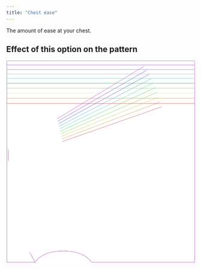 ```yaml
---
title: "Chest ease"
---
```


The amount of ease at your chest.

## Effect of this option on the pattern

![This image shows the effect of this option by superimposing several variants that have a different value for this option](tamiko_chestease_sample.svg "Effect of this option on the pattern")
